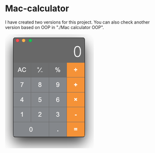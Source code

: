 # Mac-calculator

  I have created two versions for this project. You can also check another version based on OOP in "./Mac calculator OOP".
  
  ![Mac Calculator Preview](./mac-calculator.png)
  
  
